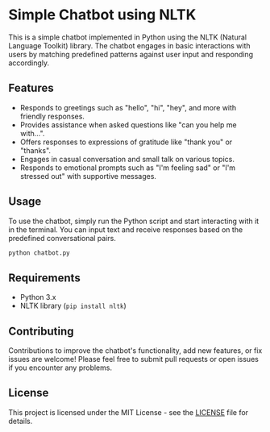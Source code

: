 # Simple Chatbot using NLTK

This is a simple chatbot implemented in Python using the NLTK (Natural Language Toolkit) library. The chatbot engages in basic interactions with users by matching predefined patterns against user input and responding accordingly.

## Features

- Responds to greetings such as "hello", "hi", "hey", and more with friendly responses.
- Provides assistance when asked questions like "can you help me with...".
- Offers responses to expressions of gratitude like "thank you" or "thanks".
- Engages in casual conversation and small talk on various topics.
- Responds to emotional prompts such as "I'm feeling sad" or "I'm stressed out" with supportive messages.

## Usage

To use the chatbot, simply run the Python script and start interacting with it in the terminal. You can input text and receive responses based on the predefined conversational pairs.

```bash
python chatbot.py
```

## Requirements

- Python 3.x
- NLTK library (`pip install nltk`)

## Contributing

Contributions to improve the chatbot's functionality, add new features, or fix issues are welcome! Please feel free to submit pull requests or open issues if you encounter any problems.

## License

This project is licensed under the MIT License - see the [LICENSE](LICENSE) file for details.
